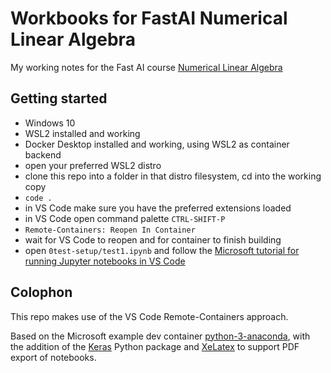 # Workbooks for FastAI Numerical Linear Algebra

My working notes  for the Fast AI course [Numerical Linear Algebra](https://github.com/fastai/numerical-linear-algebra/blob/master/README.md)

## Getting  started

* Windows 10
* WSL2 installed and working
* Docker Desktop installed and working, using WSL2 as container backend
* open your preferred WSL2 distro
* clone this repo into a folder in that distro filesystem, cd into the working copy
* `code .`
* in VS Code make sure you have the  preferred extensions loaded
* in VS Code open command palette `CTRL-SHIFT-P`
* `Remote-Containers: Reopen In Container`
* wait for VS Code to reopen and for container to finish building
* open `0test-setup/test1.ipynb` and follow the [Microsoft tutorial for running Jupyter notebooks in VS Code](https://code.visualstudio.com/docs/python/data-science-tutorial)



 
## Colophon

This repo makes use of the VS Code Remote-Containers approach.

Based on the Microsoft example dev container [python-3-anaconda](https://github.com/microsoft/vscode-dev-containers/tree/master/containers/python-3-anaconda), with the addition of the [Keras](https://keras.io/about/) Python package and [XeLatex](https://nbconvert.readthedocs.io/en/latest/install.html#installing-tex) to support  PDF export of notebooks.
